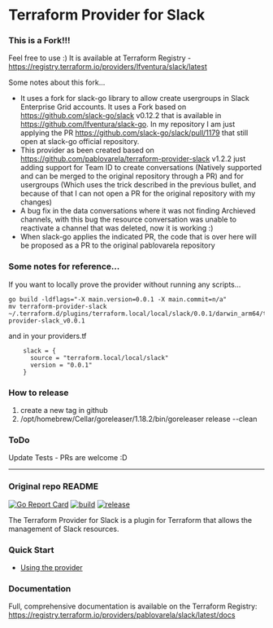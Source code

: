 # Terraform Provider for Slack


### This is a Fork!!!

Feel free to use :) It is available at Terraform Registry - https://registry.terraform.io/providers/lfventura/slack/latest

Some notes about this fork...

- It uses a fork for slack-go library to allow create usergroups in Slack Enterprise Grid accounts. It uses a Fork based on https://github.com/slack-go/slack v0.12.2 that is available in https://github.com/lfventura/slack-go. In my repository I am just applying the PR https://github.com/slack-go/slack/pull/1179 that still open at slack-go official repository. 
- This provider as been created based on https://github.com/pablovarela/terraform-provider-slack v1.2.2 just adding support for Team ID to create conversations (Natively supported and can be merged to the original repository through a PR) and for usergroups (Which uses the trick described in the previous bullet, and because of that I can not open a PR for the original repository with my changes)
- A bug fix in the data conversations where it was not finding Archieved channels, with this bug the resource conversation was unable to reactivate a channel that was deleted, now it is working :)
- When slack-go applies the indicated PR, the code that is over here will be proposed as a PR to the original pablovarela repository


### Some notes for reference...

If you want to locally prove the provider without running any scripts...

```shell
go build -ldflags="-X main.version=0.0.1 -X main.commit=n/a"
mv terraform-provider-slack ~/.terraform.d/plugins/terraform.local/local/slack/0.0.1/darwin_arm64/terraform-provider-slack_v0.0.1
```

and in your providers.tf

```shell
    slack = {
      source = "terraform.local/local/slack"
      version = "0.0.1"
    }
```


### How to release

1. create a new tag in github
2. /opt/homebrew/Cellar/goreleaser/1.18.2/bin/goreleaser release --clean


### ToDo
Update Tests - PRs are welcome :D

---

### Original repo README

[![Go Report Card](https://goreportcard.com/badge/github.com/pablovarela/terraform-provider-slack)](https://goreportcard.com/report/github.com/pablovarela/terraform-provider-slack) <a href="https://github.com/pablovarela/terraform-provider-slack/actions?query=workflow%3ABuild">![build](https://github.com/pablovarela/terraform-provider-slack/workflows/Build/badge.svg)</a> <a href="https://github.com/pablovarela/terraform-provider-slack/actions?query=workflow%3Arelease">![release](https://github.com/pablovarela/terraform-provider-slack/workflows/release/badge.svg)</a>

The Terraform Provider for Slack is a plugin for Terraform that allows the
management of Slack resources.

### Quick Start

- [Using the provider ](https://registry.terraform.io/providers/pablovarela/slack/latest/docs)

### Documentation

Full, comprehensive documentation is available on the Terraform Registry: https://registry.terraform.io/providers/pablovarela/slack/latest/docs
